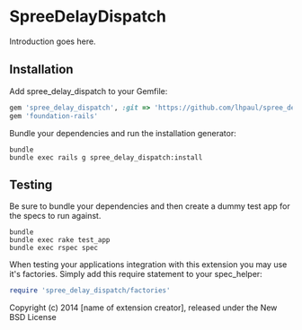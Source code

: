 SpreeDelayDispatch
==================

Introduction goes here.

Installation
------------

Add spree_delay_dispatch to your Gemfile:

```ruby
gem 'spree_delay_dispatch', :git => 'https://github.com/lhpaul/spree_delay_dispatch'
gem 'foundation-rails'
```

Bundle your dependencies and run the installation generator:

```shell
bundle
bundle exec rails g spree_delay_dispatch:install
```

Testing
-------

Be sure to bundle your dependencies and then create a dummy test app for the specs to run against.

```shell
bundle
bundle exec rake test_app
bundle exec rspec spec
```

When testing your applications integration with this extension you may use it's factories.
Simply add this require statement to your spec_helper:

```ruby
require 'spree_delay_dispatch/factories'
```

Copyright (c) 2014 [name of extension creator], released under the New BSD License
